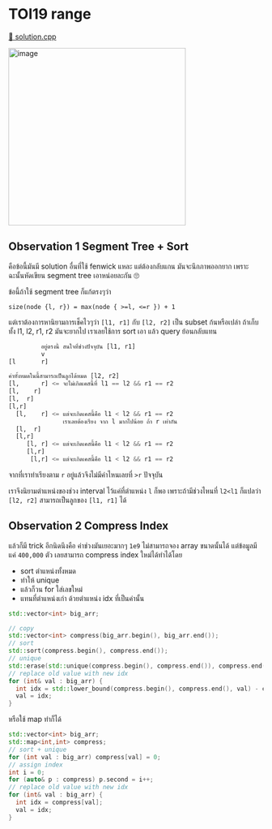 # TOI19 range

[🎉 solution.cpp](./toi19_range.cpp)

<img width="350" alt="image" src="https://github.com/krist7599555/toi/assets/19445033/84d7f1c6-da5e-47ca-a795-7161b801600e">

## Observation 1 Segment Tree + Sort

คือข้อนี้มันมี solution อื่นที่ใช้ fenwick แหละ แต่ต้องกลับแกน มันจะนึกภาพออกยาก เพราะฉะนั้นหัดเขียน segment tree เอาหน่อยละกัน 🙄

ข้อนี้ถ้าใช้ segment tree ก็แก้ตรงๆว่า

`size(node {l, r}) = max(node { >=l, <=r }) + 1`

แต่เราต้องการหานิยามการเช็คไวๆว่า `[l1, r1]` กับ `[l2, r2]` เป็น subset ก้นหรือเปล่า ถ้าเก็บทั้ง l1, l2, r1, r2 มันจะยากไป เราเลยใช้การ sort เอา แล้ว query ย้อนกลับแทน

```python
         อยู่ตรงนี้ สนใจที่ช่วงปัจจุบัน [l1, r1]
         v
[l       r]

ค่าทั้งหมดในนี้สามารถเป็นลูกได้หมด [l2, r2]
[l,      r] <= จะไม่เกิดเคสนี้ที่ l1 == l2 && r1 == r2
[l,    r]
[l,  r]
[l,r]
  [l,    r] <= แต่จะเกิดเคสนี้คือ l1 < l2 && r1 == r2
               เราเลยต้องเรียง จาก l มากไปน้อย ถ้า r เท่ากัน
  [l,  r]
  [l,r]
     [l, r] <= แต่จะเกิดเคสนี้คือ l1 < l2 && r1 == r2
     [l,r]
      [l,r] <= แต่จะเกิดเคสนี้คือ l1 < l2 && r1 == r2
```

จากที่เราทำเรียงตาม `r` อยู่แล้วจึงไม่มีค่าไหนเลยที่ `>r` ปัจจุบัน

เราจึงนิยามตำแหน่งของช่วง interval ไว้แค่ที่ตำแหน่ง `l` ก็พอ เพราะถ้ามีช่วงไหนที่ `l2<l1` ก็แปลว่า `[l2, r2]` สามารถเป็นลูกของ `[l1, r1]` ได้

## Observation 2 Compress Index

แล้วก็มี trick อีกนิดนึงคือ ค่าช่วงมันเยอะมากๆ `1e9` ไม่สามารถจอง array ขนาดนั้นได้ แต่ข้อมูลมีแค่ `400,000` ตัว เลยสามารถ compress index ใหม่ได้ทำได้โดย

- sort ตำแหน่งทั้งหมด
- ทำให้ unique
- แล้วก็วน for ใส่เลขใหม่
- แทนที่ตำแหน่งเก่า ด้วยตำแหน่ง idx ที่เป็นค่านั้น

```cpp
std::vector<int> big_arr;

// copy
std::vector<int> compress(big_arr.begin(), big_arr.end());
// sort
std::sort(compress.begin(), compress.end());
// unique
std::erase(std::unique(compress.begin(), compress.end()), compress.end());
// replace old value with new idx
for (int& val : big_arr) {
  int idx = std::lower_bound(compress.begin(), compress.end(), val) - compress.begin();
  val = idx;
}
```

หรือใช้ map ทำก็ได้

```cpp
std::vector<int> big_arr;
std::map<int,int> compress;
// sort + unique
for (int val : big_arr) compress[val] = 0;
// assign index
int i = 0;
for (auto& p : compress) p.second = i++;
// replace old value with new idx
for (int& val : big_arr) {
  int idx = compress[val];
  val = idx;
}
```
